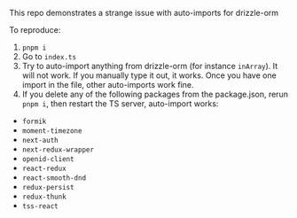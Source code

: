 This repo demonstrates a strange issue with auto-imports for drizzle-orm

To reproduce:

1. `pnpm i`
2. Go to `index.ts`
3. Try to auto-import anything from drizzle-orm (for instance `inArray`). It will not work. If you manually type it out, it works. Once you have one import in the file, other auto-imports work fine.
4. If you delete any of the following packages from the package.json, rerun `pnpm i`, then restart the TS server, auto-import works:

- `formik`
- `moment-timezone`
- `next-auth`
- `next-redux-wrapper`
- `openid-client`
- `react-redux`
- `react-smooth-dnd`
- `redux-persist`
- `redux-thunk`
- `tss-react`
